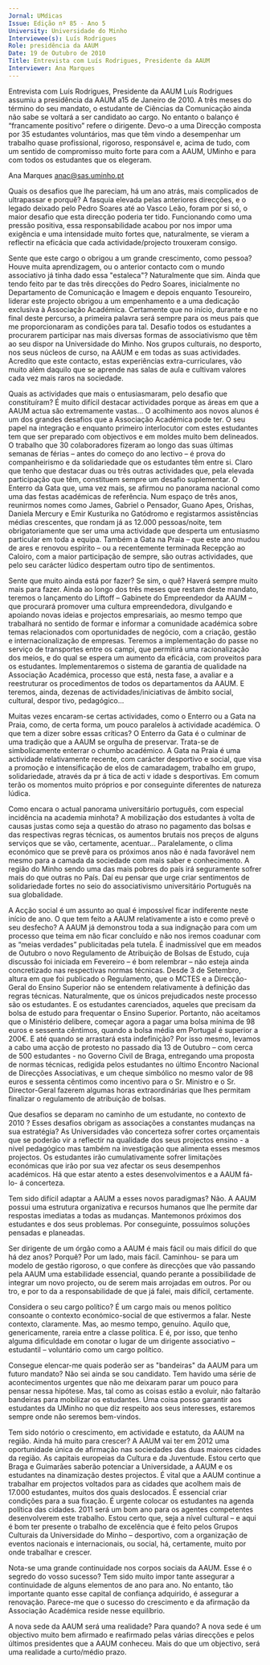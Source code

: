 ```yaml
---
Jornal: UMdicas
Issue: Edição nº 85 - Ano 5
University: Universidade do Minho
Interviewee(s): Luís Rodrigues
Role: presidência da AAUM
Date: 19 de Outubro de 2010
Title: Entrevista com Luís Rodrigues, Presidente da AAUM
Interviewer: Ana Marques
---
```


Entrevista com Luís Rodrigues, Presidente da AAUM 
Luís Rodrigues assumiu a presidência da AAUM a15 de Janeiro de
2010. A três meses do término do seu mandato, o estudante de
Ciências da Comunicação ainda não sabe se voltará a ser
candidato ao cargo. No entanto o balanço é “francamente positivo” refere o
dirigente. Devo-o a uma Direcção composta por 35 estudantes voluntários,
mas que têm vindo a desempenhar um trabalho quase profissional,
rigoroso, responsável e, acima de tudo, com um sentido de compromisso
muito forte para com a AAUM, UMinho e para com todos os estudantes que
os elegeram.

Ana Marques
anac@sas.uminho.pt

Quais os desafios que lhe
pareciam, há um ano atrás, mais
complicados de ultrapassar e
porquê?
A fasquia elevada pelas anteriores
direcções, e o legado deixado pelo
Pedro Soares até ao Vasco Leão,
foram por si só, o maior desafio
que esta direcção poderia ter tido.
Funcionando como
uma pressão positiva,
essa responsabilidade
acabou por nos impor
uma exigência e uma
intensidade muito
fortes que,
naturalmente, se
vieram a reflectir na
eficácia que cada
actividade/projecto
trouxeram consigo.

Sente que este cargo o obrigou a
um grande crescimento, como
pessoa? Houve muita
aprendizagem, ou o anterior
contacto com o mundo
associativo já tinha dado essa
"estaleca"?
Naturalmente que sim. Ainda que
tendo feito par te das três
direcções do Pedro Soares,
inicialmente no Departamento de
Comunicação e Imagem e depois
enquanto Tesoureiro, liderar este
projecto obrigou a um
empenhamento e a uma
dedicação exclusiva à Associação
Académica.
Certamente que no início, durante
e no final deste percurso, a
primeira palavra será sempre
para os meus pais que me
proporcionaram as condições
para tal.
Desafio todos os
estudantes a
procurarem participar
nas mais diversas
formas de
associativismo que têm
ao seu dispor na
Universidade do Minho.
Nos grupos culturais,
no desporto, nos seus
núcleos de curso, na
AAUM e em todas as
suas actividades.
Acredito que este
contacto, estas
experiências extra-curriculares, vão muito
além daquilo que se
aprende nas salas de
aula e cultivam valores
cada vez mais raros na
sociedade.

Quais as actividades que mais o
entusiasmaram, pelo desafio que
constituíram?
É muito difícil destacar actividades
porque as áreas em que a AAUM
actua são extremamente vastas…
O acolhimento aos novos alunos é
um dos grandes desafios que a
Associação Académica pode ter. O
seu papel na integração e
enquanto primeiro interlocutor
com estes estudantes tem que ser
preparado com objectivos e em
moldes muito bem delineados. O
trabalho que 30 colaboradores
fizeram ao longo das suas últimas
semanas de férias – antes do
começo do ano lectivo – é prova do
companheirismo e da
solidariedade que os estudantes
têm entre si. Claro que tenho que
destacar duas ou três outras
actividades que, pela elevada
participação que têm, constituem
sempre um desafio suplementar.
O Enterro da Gata que, uma vez
mais, se afirmou no panorama
nacional como uma das festas
académicas de referência. Num
espaço de três anos, reunirmos
nomes como James, Gabriel o
Pensador, Guano Apes, Orishas,
Daniela Mercury e Emir Kusturika
no Gatódromo e registarmos
assistências médias crescentes,
que rondam já as 12.000
pessoas/noite, tem
obrigatoriamente que ser uma
uma actividade que desperta um
entusiasmo particular em toda a
equipa.
Também a Gata na Praia – que este
ano mudou de ares e renovou
espírito – ou a recentemente
terminada Recepção ao Caloiro,
com a maior participação de
sempre, são outras actividades,
que pelo seu carácter lúdico
despertam outro tipo de
sentimentos.

Sente que muito ainda está por
fazer? Se sim, o quê?
Haverá sempre muito
mais para fazer. Ainda
ao longo dos três
meses que restam
deste mandato,
teremos o lançamento
do Liftoff – Gabinete do
Empreendedor da AAUM
– que procurará
promover uma cultura
empreendedora,
divulgando e apoiando
novas ideias e projectos
empresariais, ao
mesmo tempo que
trabalhará no sentido
de formar e informar a
comunidade académica
sobre temas
relacionados com
oportunidades de
negócio, com a criação,
gestão e
internacionalização de
empresas.
Teremos a implementação do
passe no serviço de transportes
entre os campi, que permitirá uma
racionalização dos meios, e do
qual se espera um aumento da
eficácia, com proveitos para os
estudantes.
Implementaremos o sistema de
garantia de qualidade na
Associação Académica, processo
que está, nesta fase, a avaliar e a
reestruturar os procedimentos de
todos os departamentos da AAUM.
E teremos, ainda, dezenas de
actividades/iniciativas de âmbito
social, cultural, despor tivo,
pedagógico...

Muitas vezes encaram-se certas
actividades, como o Enterro ou a
Gata na Praia, como, de certa
forma, um pouco paralelos à
actividade académica. O que tem
a dizer sobre essas críticas?
O Enterro da Gata é o culminar de
uma tradição que a AAUM se
orgulha de preservar. Trata-se de
simbolicamente enterrar o
chumbo académico. A Gata na
Praia é uma actividade
relativamente recente, com
carácter desportivo e social, que
visa a promoção e intensificação
de elos de camaradagem, trabalho
em grupo, solidariedade, através
da pr á tica de acti v idade s
desportivas. Em comum terão os
momentos muito próprios e por
conseguinte diferentes de
natureza lúdica.

Como encara o actual panorama
universitário português, com
especial incidência na academia
minhota?
A mobilização dos estudantes à
volta de causas justas como seja a
questão do atraso no pagamento
das bolsas e das respectivas
regras técnicas, os aumentos
brutais nos preços de alguns
serviços que se vão, certamente,
acentuar... Paralelamente, o clima
económico que se prevê para os
próximos anos não é nada
favorável nem mesmo para a
camada da sociedade com mais
saber e conhecimento. A região do
Minho sendo uma das mais pobres
do país irá seguramente sofrer
mais do que outras no País.
Daí eu pensar que urge
criar sentimentos de
solidariedade fortes no
seio do associativismo
universitário Português
na sua globalidade.

A Acção social é um assunto ao
qual é impossível ficar
indiferente neste início de ano. O
que tem feito a AAUM
relativamente a isto e como prevê
o seu desfecho?
A AAUM já demonstrou
toda a sua indignação
para com um processo
que teima em não ficar
concluído e não nos
iremos coadunar com
as “meias verdades”
publicitadas pela tutela.
É inadmissível que em
meados de Outubro o
novo Regulamento de
Atribuição de Bolsas de
Estudo, cuja discussão
foi iniciada em Fevereiro
– é bom relembrar –
não esteja ainda
concretizado nas
respectivas normas
técnicas.
Desde 3 de Setembro, altura em
que foi publicado o Regulamento,
que o MCTES e a Direcção-Geral do
Ensino Superior não se entendem
relativamente à definição das
regras técnicas. Naturalmente,
que os únicos prejudicados neste
processo são os estudantes. E os
estudantes carenciados, aqueles
que precisam da bolsa de estudo
para frequentar o Ensino Superior.
Portanto, não aceitamos que o
Ministério delibere, começar agora
a pagar uma bolsa mínima de 98
euros e sessenta cêntimos,
quando a bolsa média em Portugal
é superior a 200€. E até quando se
arrastará esta indefinição? Por
isso mesmo, levamos a cabo uma
acção de protesto no passado dia
13 de Outubro – com cerca de 500
estudantes - no Governo Civil de
Braga, entregando uma proposta
de normas técnicas, redigida pelos
estudantes no último Encontro
Nacional de Direcções
Associativas, e um cheque
simbólico no mesmo valor de 98
euros e sessenta cêntimos como
incentivo para o Sr. Ministro e o Sr.
Director-Geral fazerem algumas
horas extraordinárias que lhes
permitam finalizar o regulamento
de atribuição de bolsas.

Que desafios se deparam no
caminho de um estudante, no
contexto de 2010 ? Esses
desafios obrigam as associações
a constantes mudanças na sua
estratégia?
As Universidades vão concerteza
sofrer cortes orçamentais que se
poderão vir a reflectir na qualidade
dos seus projectos ensino - a nível
pedagógico mas também na
investigação que alimenta esses
mesmos projectos. Os estudantes
irão cumulativamente sofrer
limitações económicas que irão
por sua vez afectar os seus
desempenhos académicos. Há
que estar atento a estes
desenvolvimentos e a AAUM fá-lo-
á concerteza.

Tem sido difícil adaptar a AAUM a
esses novos paradigmas?
Não. A AAUM possui
uma estrutura
organizativa e recursos
humanos que lhe
permite dar respostas
imediatas a todas as
mudanças. Mantemonos próximos dos
estudantes e dos seus
problemas. Por
conseguinte,
possuímos soluções
pensadas e planeadas.

Ser dirigente de um órgão como a
AAUM é mais fácil ou mais difícil
do que há dez anos? Porquê?
Por um lado, mais fácil. Caminhou-
se para um modelo de gestão
rigoroso, o que confere às
direcções que vão passando pela
AAUM uma estabilidade essencial,
quando perante a possibilidade de
integrar um novo projecto, ou de
serem mais arrojadas em outros.
Por ou tro, e por to da a
responsabilidade de que já falei,
mais difícil, certamente.

Considera o seu cargo político?
É um cargo mais ou
menos político
consoante o contexto
económico-social de
que estivermos a falar.
Neste contexto,
claramente. Mas, ao
mesmo tempo, genuíno.
Aquilo que,
genericamente, rareia
entre a classe política.
E é, por isso, que tenho alguma
dificuldade em conotar o lugar de
um dirigente associativo –
estudantil – voluntário como um
cargo político.

Consegue elencar-me quais
poderão ser as "bandeiras" da
AAUM para um futuro mandato?
Não sei ainda se sou candidato.
Tem havido uma série de
acontecimentos urgentes que não
me deixaram parar um pouco para
pensar nessa hipótese. Mas, tal
como as coisas estão a evoluir,
não faltarão bandeiras para
mobilizar os estudantes. Uma
coisa posso garantir aos
estudantes da UMinho no que diz
respeito aos seus interesses,
estaremos sempre onde não
seremos bem-vindos.

Tem sido notório o crescimento,
em actividade e estatuto, da
AAUM na região. Ainda há muito
para crescer?
A AAUM vai ter em 2012
uma oportunidade
única de afirmação nas
sociedades das duas
maiores cidades da
região. As capitais
europeias da Cultura e
da Juventude. Estou
certo que Braga e
Guimarães saberão
potenciar a
Universidade, a AAUM e
os estudantes na
dinamização destes
projectos.
É vital que a AAUM continue a
trabalhar em projectos voltados
para as cidades que acolhem mais
de 17.000 estudantes, muitos dos
quais deslocados. É essencial criar
condições para a sua fixação. É
urgente colocar os estudantes na
agenda política das cidades. 2011
será um bom ano para os agentes
competentes desenvolverem este
trabalho. Estou certo que, seja a
nível cultural – e aqui é bom ter
presente o trabalho de excelência
que é feito pelos Grupos Culturais
da Universidade do Minho –
desportivo, com a organização de
eventos nacionais e
internacionais, ou social, há,
certamente, muito por onde
trabalhar e crescer.

Nota-se uma grande
continuidade nos corpos sociais
da AAUM. Esse é o segredo do
vosso sucesso?
Tem sido muito impor tante
assegurar a continuidade de
alguns elementos de ano para ano.
No entanto, tão importante quanto
esse capital de confiança
adquirido, é assegurar a
renovação. Parece-me que o
sucesso do crescimento e da
afirmação da Associação
Académica reside nesse equilíbrio.

A nova sede da AAUM será uma
realidade? Para quando?
A nova sede é um objectivo muito
bem afirmado e reafirmado pelas
várias direcções e pelos últimos
presidentes que a AAUM conheceu.
Mais do que um objectivo, será
uma realidade a curto/médio
prazo.